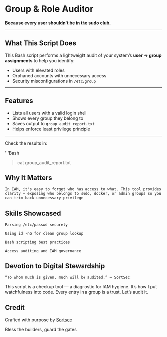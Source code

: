 #  Group & Role Auditor  
**Because every user shouldn't be in the sudo club.**

---

##  What This Script Does

This Bash script performs a lightweight audit of your system’s **user → group assignments** to help you identify:

- Users with elevated roles
- Orphaned accounts with unnecessary access
- Security misconfigurations in `/etc/group`

---

## Features

- Lists all users with a valid login shell
- Shows every group they belong to
- Saves output to `group_audit_report.txt`
- Helps enforce least privilege principle

---

Check the results in:

'''Bash
   > cat group_audit_report.txt


## Why It Matters

    In IAM, it's easy to forget who has access to what. This tool provides clarity — exposing who belongs to sudo, docker, or admin groups so you can trim back unnecessary privilege.

## Skills Showcased

    Parsing /etc/passwd securely

    Using id -nG for clean group lookup

    Bash scripting best practices

    Access auditing and IAM governance

## Devotion to Digital Stewardship
    
    “To whom much is given, much will be audited.” – SortSec

This script is a checkup tool — a diagnostic for IAM hygiene. It’s how I put watchfulness into code. Every entry in a group is a trust. Let’s audit it.


## Credit

Crafted with purpose by [Sortsec](x.com/sortsec)

Bless the builders, guard the gates


